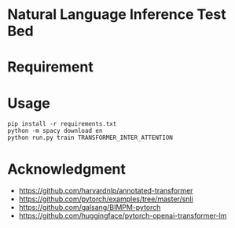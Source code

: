 # Natural Language Inference Test Bed

# Requirement

# Usage

    pip install -r requirements.txt
    python -m spacy download en
    python run.py train TRANSFORMER_INTER_ATTENTION


# Acknowledgment
- https://github.com/harvardnlp/annotated-transformer
- https://github.com/pytorch/examples/tree/master/snli
- https://github.com/galsang/BIMPM-pytorch
- https://github.com/huggingface/pytorch-openai-transformer-lm